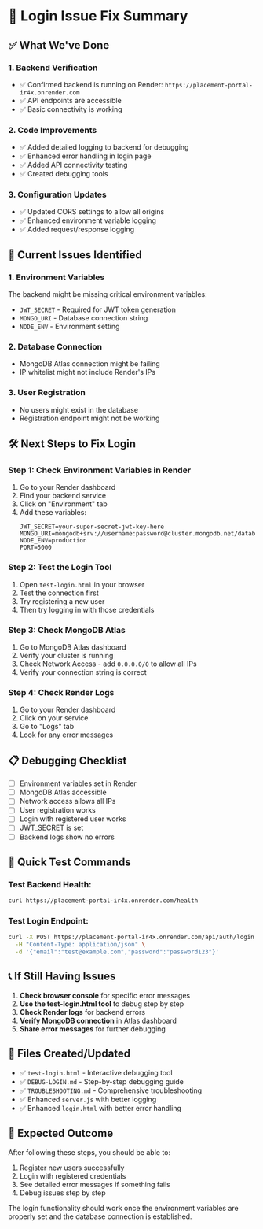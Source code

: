 # 🔧 Login Issue Fix Summary

## ✅ What We've Done

### 1. **Backend Verification**
- ✅ Confirmed backend is running on Render: `https://placement-portal-ir4x.onrender.com`
- ✅ API endpoints are accessible
- ✅ Basic connectivity is working

### 2. **Code Improvements**
- ✅ Added detailed logging to backend for debugging
- ✅ Enhanced error handling in login page
- ✅ Added API connectivity testing
- ✅ Created debugging tools

### 3. **Configuration Updates**
- ✅ Updated CORS settings to allow all origins
- ✅ Enhanced environment variable logging
- ✅ Added request/response logging

## 🚨 Current Issues Identified

### 1. **Environment Variables**
The backend might be missing critical environment variables:
- `JWT_SECRET` - Required for JWT token generation
- `MONGO_URI` - Database connection string
- `NODE_ENV` - Environment setting

### 2. **Database Connection**
- MongoDB Atlas connection might be failing
- IP whitelist might not include Render's IPs

### 3. **User Registration**
- No users might exist in the database
- Registration endpoint might not be working

## 🛠️ Next Steps to Fix Login

### Step 1: Check Environment Variables in Render
1. Go to your Render dashboard
2. Find your backend service
3. Click on "Environment" tab
4. Add these variables:
   ```
   JWT_SECRET=your-super-secret-jwt-key-here
   MONGO_URI=mongodb+srv://username:password@cluster.mongodb.net/database
   NODE_ENV=production
   PORT=5000
   ```

### Step 2: Test the Login Tool
1. Open `test-login.html` in your browser
2. Test the connection first
3. Try registering a new user
4. Then try logging in with those credentials

### Step 3: Check MongoDB Atlas
1. Go to MongoDB Atlas dashboard
2. Verify your cluster is running
3. Check Network Access - add `0.0.0.0/0` to allow all IPs
4. Verify your connection string is correct

### Step 4: Check Render Logs
1. Go to your Render dashboard
2. Click on your service
3. Go to "Logs" tab
4. Look for any error messages

## 📋 Debugging Checklist

- [ ] Environment variables set in Render
- [ ] MongoDB Atlas accessible
- [ ] Network access allows all IPs
- [ ] User registration works
- [ ] Login with registered user works
- [ ] JWT_SECRET is set
- [ ] Backend logs show no errors

## 🎯 Quick Test Commands

### Test Backend Health:
```bash
curl https://placement-portal-ir4x.onrender.com/health
```

### Test Login Endpoint:
```bash
curl -X POST https://placement-portal-ir4x.onrender.com/api/auth/login \
  -H "Content-Type: application/json" \
  -d '{"email":"test@example.com","password":"password123"}'
```

## 📞 If Still Having Issues

1. **Check browser console** for specific error messages
2. **Use the test-login.html tool** to debug step by step
3. **Check Render logs** for backend errors
4. **Verify MongoDB connection** in Atlas dashboard
5. **Share error messages** for further debugging

## 🔧 Files Created/Updated

- ✅ `test-login.html` - Interactive debugging tool
- ✅ `DEBUG-LOGIN.md` - Step-by-step debugging guide
- ✅ `TROUBLESHOOTING.md` - Comprehensive troubleshooting
- ✅ Enhanced `server.js` with better logging
- ✅ Enhanced `login.html` with better error handling

## 🎉 Expected Outcome

After following these steps, you should be able to:
1. Register new users successfully
2. Login with registered credentials
3. See detailed error messages if something fails
4. Debug issues step by step

The login functionality should work once the environment variables are properly set and the database connection is established. 